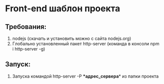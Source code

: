 # Front-end шаблон проекта

## Требования:
1. nodejs (скачать и установить можно с сайта nodejs.org)
2. Глобально установленный пакет http-server (команда в консоли npm i http-server -g)

## Запуск:
1. Запуска командой http-server -P **\*адрес_сервера**\* из папки проекта
